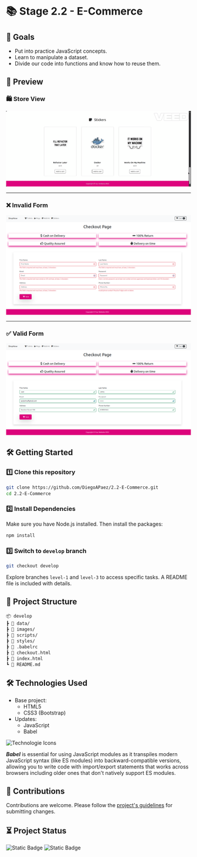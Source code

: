 # 📚 Stage 2.2 - E-Commerce


## 🧠 Goals

- Put into practice JavaScript concepts.
- Learn to manipulate a dataset.
- Divide our code into functions and know how to reuse them.

## 🎥 Preview

### 🛍️ Store View
![Store Preview](preview/store-preview.gif)

---

### ❌ Invalid Form
![Invalid Form](preview/form-invalid.png)

---

### ✅ Valid Form
![Valid Form](preview/form-valid.png)

## 🛠️ Getting Started

### 1️⃣ Clone this repository

```bash
git clone https://github.com/DiegoAPaez/2.2-E-Commerce.git
cd 2.2-E-Commerce
```

### 2️⃣ Install Dependencies

Make sure you have Node.js installed. Then install the packages:

```bash
npm install
```

### 3️⃣ Switch to `develop` branch

```bash
git checkout develop
```

Explore branches `level-1` and `level-3` to access specific tasks. A README file is included with details.

## 📁 Project Structure

```
📦 develop
┣ 📂 data/
┣ 📂 images/
┣ 📂 scripts/
┣ 📂 styles/
┣ 📄 .babelrc
┣ 📄 checkout.html
┣ 📄 index.html
┗ 📄 README.md
```

## 🛠 Technologies Used

- Base project:
    - HTML5
    - CSS3 (Bootstrap)
- Updates:
    - JavaScript
    - Babel    


![Technologie Icons](https://skillicons.dev/icons?i=html,css,bootstrap,js,babel "Technologie Icons")

***Babel*** is essential for using JavaScript modules as it transpiles modern JavaScript syntax (like ES modules) into backward-compatible versions, allowing you to write code with import/export statements that works across browsers including older ones that don't natively support ES modules.

## 🤝 Contributions

Contributions are welcome. Please follow the [project's guidelines](CONTRIBUTING.md) for submitting changes.

## ⏳ Project Status

![Static Badge](https://img.shields.io/badge/In_Progress-In_Progress?style=flat-square&label=Status) ![Static Badge](https://img.shields.io/badge/Pending-Revision?style=flat-square&label=Revision&color=yellow)